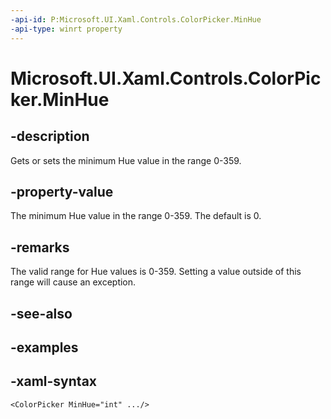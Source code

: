 ```yaml
---
-api-id: P:Microsoft.UI.Xaml.Controls.ColorPicker.MinHue
-api-type: winrt property
---
```

<!-- Property syntax.
public int MinHue { get;  set; }
-->

# Microsoft.UI.Xaml.Controls.ColorPicker.MinHue


## -description

Gets or sets the minimum Hue value in the range 0-359.


## -property-value

The minimum Hue value in the range 0-359. The default is 0.


## -remarks

The valid range for Hue values is 0-359. Setting a value outside of this range will cause an exception.


## -see-also


## -examples


## -xaml-syntax

```xaml
<ColorPicker MinHue="int" .../>
```



